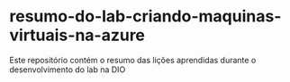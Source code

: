 # resumo-do-lab-criando-maquinas-virtuais-na-azure
Este repositório contém o resumo das lições aprendidas durante o desenvolvimento do lab na DIO
